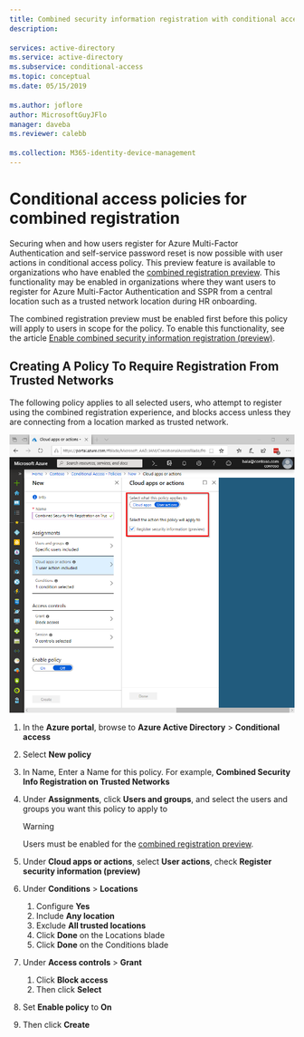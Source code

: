 ```yaml
---
title: Combined security information registration with conditional access - Azure Active Directory
description: 

services: active-directory
ms.service: active-directory
ms.subservice: conditional-access
ms.topic: conceptual
ms.date: 05/15/2019

ms.author: joflore
author: MicrosoftGuyJFlo
manager: daveba
ms.reviewer: calebb

ms.collection: M365-identity-device-management
---
```

# Conditional access policies for combined registration

Securing when and how users register for Azure Multi-Factor Authentication and self-service password reset is now possible with user actions in conditional access policy. This preview feature is available to organizations who have enabled the [combined registration preview](../authentication/concept-registration-mfa-sspr-combined.md). This functionality may be enabled in organizations where they want users to register for Azure Multi-Factor Authentication and SSPR from a central location such as a trusted network location during HR onboarding.

The combined registration preview must be enabled first before this policy will apply to users in scope for the policy. To enable this functionality, see the article [Enable combined security information registration (preview)](../authentication/howto-registration-mfa-sspr-combined.md).

## Creating A Policy To Require Registration From Trusted Networks

The following policy applies to all selected users, who attempt to register using the combined registration experience, and blocks access unless they are connecting from a location marked as trusted network.

![Create a CA policy to control security info registration](media/howto-conditional-access-combined-registration/conditional-access-register-security-info.png)

1. In the **Azure portal**, browse to **Azure Active Directory** > **Conditional access**
1. Select **New policy**
1. In Name, Enter a Name for this policy. For example, **Combined Security Info Registration on Trusted Networks**
1. Under **Assignments**, click **Users and groups**, and select the users and groups you want this policy to apply to

   > [!WARNING]
   > Users must be enabled for the [combined registration preview](../authentication/howto-registration-mfa-sspr-combined.md).

1. Under **Cloud apps or actions**, select **User actions**, check **Register security information (preview)**
1. Under **Conditions** > **Locations**
   1. Configure **Yes**
   1. Include **Any location**
   1. Exclude **All trusted locations**
   1. Click **Done** on the Locations blade
   1. Click **Done** on the Conditions blade
1. Under **Access controls** > **Grant**
   1. Click **Block access**
   1. Then click **Select**
1. Set **Enable policy** to **On**
1. Then click **Create**
